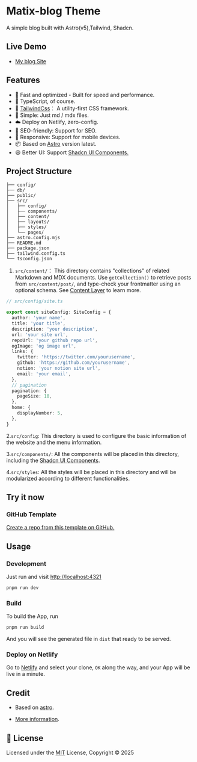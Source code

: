# Matix-blog Theme

A simple blog built with Astro(v5),Tailwind, Shadcn.

## Live Demo

- [My blog Site](https://www.antzhu.com/)

## Features

- 🚀 Fast and optimized - Built for speed and performance.
- 🦾 TypeScript, of course.
- 🎨 [TailwindCss](https://tailwindcss.com/)： A utility-first CSS framework.
- 📖 Simple: Just md / mdx files.
- ☁️ Deploy on Netlify, zero-config.
- 🚀 SEO-friendly: Support for SEO.
- 📱 Responsive: Support for mobile devices.
- 📦 Based on [Astro](https://astro.build) version latest.
- 😃 Better UI: Support [Shadcn UI Components.](https://ui.shadcn.com/docs/components)

## Project Structure

```text
├── config/
├── db/
├── public/
├── src/
│   ├── config/
│   ├── components/
│   ├── content/
│   ├── layouts/
│   ├── styles/
│   └── pages/
├── astro.config.mjs
├── README.md
├── package.json
├── tailwind.config.ts
└── tsconfig.json
```

1. `src/content/`： This  directory contains "collections" of related Markdown and MDX documents. Use `getCollection()` to retrieve posts from `src/content/post/`, and type-check your frontmatter using an optional schema. See [Content Layer](https://docs.astro.build/en/guides/content-collections/#defining-the-collection-loader) to learn more.

```ts
// src/config/site.ts

export const siteConfig: SiteConfig = {
  author: 'your name',
  title: 'your title',
  description: 'your description',
  url: 'your site url',
  repoUrl: 'your github repo url',
  ogImage: 'og image url',
  links: {
    twitter: 'https://twitter.com/yourusername',
    github: 'https://github.com/yourusername',
    notion: 'your notion site url',
    email: 'your email',
  },
  // pagination
  pagination: {
    pageSize: 10,
  },
  home: {
    displayNumber: 5,
  },
}
```

2.`src/config`: This directory is used to configure the basic information of the website and the menu information.

3.`src/components/`:  All the components will be placed in this directory, including the  [Shadcn UI Components](https://ui.shadcn.com/docs/components/).

4.`src/styles`: All the styles will be placed in this directory and will be modularized according to different functionalities.

## Try it now

### GitHub Template

[Create a repo from this template on GitHub.](https://github.com/MatixLab/matix-blog/generate)

## Usage

### Development

Just run and visit [http://localhost:4321](http://localhost:4321)

```bash
pnpm run dev
```

### Build

To build the App, run

```bash
pnpm run build
```

And you will see the generated file in `dist` that ready to be served.

### Deploy on Netlify

Go to [Netlify](https://app.netlify.com/start) and select your clone, `OK` along the way, and your App will be live in a minute.

## Credit

- Based on [astro](https://astro.build/).

- [More information](/credits/).

## 📜 License

Licensed under the [MIT](./LICENSE) License, Copyright © 2025
